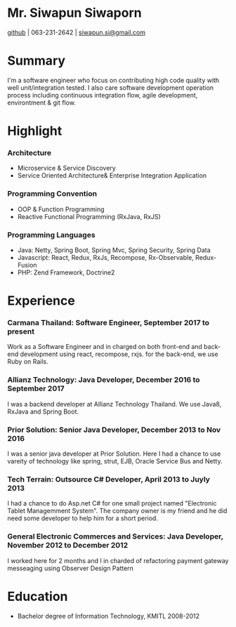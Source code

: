 
# Mr. Siwapun Siwaporn
[github](https://github.com/mapkuff) | 063-231-2642 | siwapun.si@gmail.com

# Summary
I'm a software engineer who focus on contributing high code quality with well unit/integration tested. I also care software development operation process including continuous integration flow, agile development, environtment & git flow.

# Highlight
### Architecture
- Microservice & Service Discovery
- Service Oriented Architecture& Enterprise Integration Application

### Programming Convention
- OOP & Function Programming
- Reactive Functional Programming (RxJava, RxJS)

### Programming Languages
- Java: Netty, Spring Boot, Spring Mvc, Spring Security, Spring Data
- Javascript: React, Redux, RxJs, Recompose, Rx-Observable, Redux-Fusion
- PHP: Zend Framework, Doctrine2

# Experience
### Carmana Thailand: Software Engineer, September 2017 to present 
Work as a Software Engineer and in charged on both front-end and back-end development using react, recompose, rxjs.
for the back-end, we use Ruby on Rails.
    
### Allianz Technology: Java Developer, December 2016 to September 2017
I was a backend developer at Allianz Technology Thailand. We use Java8, RxJava and Spring Boot.
    
### Prior Solution: Senior Java Developer, December 2013 to Nov 2016
I was a senior java developer at Prior Solution. Here I had a chance to use vareity of technology like spring, strut, EJB, Oracle Service Bus and Netty.

### Tech Terrain: Outsource C# Developer, April 2013 to Juyly 2013
I had a chance to do Asp.net C# for one small project named "Electronic Tablet Managemment System". The company owner is my friend and he did need some developer to help him for a short period.

### General Electronic Commerces and Services: Java Developer, November 2012 to December 2012
I worked here for 2 months and I in charded of refactoring payment gateway messeaging using Observer Design Pattern

# Education
- Bachelor degree of Information Technology, KMITL 2008-2012
